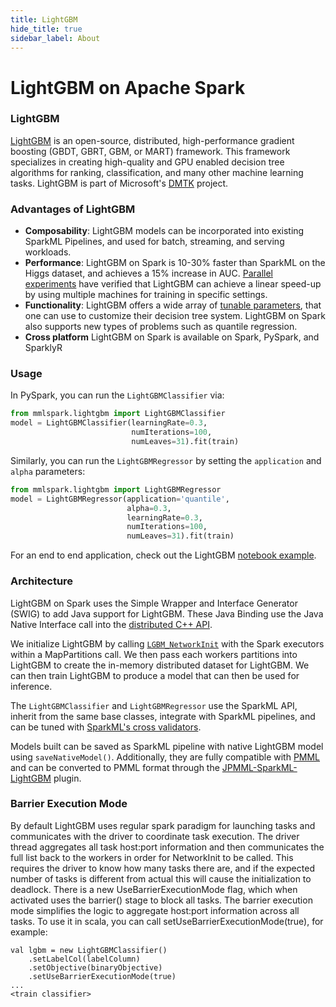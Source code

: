 ```yaml
---
title: LightGBM
hide_title: true
sidebar_label: About
---
```


# LightGBM on Apache Spark

### LightGBM

[LightGBM](https://github.com/Microsoft/LightGBM) is an open-source,
distributed, high-performance gradient boosting (GBDT, GBRT, GBM, or
MART) framework. This framework specializes in creating high-quality and
GPU enabled decision tree algorithms for ranking, classification, and
many other machine learning tasks. LightGBM is part of Microsoft's
[DMTK](http://github.com/microsoft/dmtk) project.

### Advantages of LightGBM

-   **Composability**: LightGBM models can be incorporated into existing
    SparkML Pipelines, and used for batch, streaming, and serving
    workloads.
-   **Performance**: LightGBM on Spark is 10-30% faster than SparkML on
    the Higgs dataset, and achieves a 15% increase in AUC.  [Parallel
    experiments](https://github.com/Microsoft/LightGBM/blob/master/docs/Experiments.rst#parallel-experiment)
    have verified that LightGBM can achieve a linear speed-up by using
    multiple machines for training in specific settings.
-   **Functionality**: LightGBM offers a wide array of [tunable
    parameters](https://github.com/Microsoft/LightGBM/blob/master/docs/Parameters.rst),
    that one can use to customize their decision tree system. LightGBM on
    Spark also supports new types of problems such as quantile regression.
-   **Cross platform** LightGBM on Spark is available on Spark, PySpark, and SparklyR

### Usage

In PySpark, you can run the `LightGBMClassifier` via:

```python
from mmlspark.lightgbm import LightGBMClassifier
model = LightGBMClassifier(learningRate=0.3,
                           numIterations=100,
                           numLeaves=31).fit(train)
```

Similarly, you can run the `LightGBMRegressor` by setting the
`application` and `alpha` parameters:

```python
from mmlspark.lightgbm import LightGBMRegressor
model = LightGBMRegressor(application='quantile',
                          alpha=0.3,
                          learningRate=0.3,
                          numIterations=100,
                          numLeaves=31).fit(train)
```

For an end to end application, check out the LightGBM [notebook
example](/docs/features/lightgbm/LightGBM%20-%20Overview).

### Architecture

LightGBM on Spark uses the Simple Wrapper and Interface Generator (SWIG)
to add Java support for LightGBM. These Java Binding use the Java Native
Interface call into the [distributed C++
API](https://github.com/Microsoft/LightGBM/blob/master/include/LightGBM/c_api.h).

We initialize LightGBM by calling
[`LGBM_NetworkInit`](https://github.com/Microsoft/LightGBM/blob/master/include/LightGBM/c_api.h)
with the Spark executors within a MapPartitions call. We then pass each
workers partitions into LightGBM to create the in-memory distributed
dataset for LightGBM.  We can then train LightGBM to produce a model
that can then be used for inference.

The `LightGBMClassifier` and `LightGBMRegressor` use the SparkML API,
inherit from the same base classes, integrate with SparkML pipelines,
and can be tuned with [SparkML's cross
validators](https://spark.apache.org/docs/latest/ml-tuning.html).

Models built can be saved as SparkML pipeline with native LightGBM model
using `saveNativeModel()`. Additionally, they are fully compatible with [PMML](https://en.wikipedia.org/wiki/Predictive_Model_Markup_Language) and
can be converted to PMML format through the
[JPMML-SparkML-LightGBM](https://github.com/alipay/jpmml-sparkml-lightgbm) plugin.

### Barrier Execution Mode

By default LightGBM uses regular spark paradigm for launching tasks and communicates with the driver to coordinate task execution.
The driver thread aggregates all task host:port information and then communicates the full list back to the workers in order for NetworkInit to be called.
This requires the driver to know how many tasks there are, and if the expected number of tasks is different from actual this will cause the initialization to deadlock.
There is a new UseBarrierExecutionMode flag, which when activated uses the barrier() stage to block all tasks.
The barrier execution mode simplifies the logic to aggregate host:port information across all tasks.
To use it in scala, you can call setUseBarrierExecutionMode(true), for example:

    val lgbm = new LightGBMClassifier()
        .setLabelCol(labelColumn)
        .setObjective(binaryObjective)
        .setUseBarrierExecutionMode(true)
    ...
    <train classifier>
